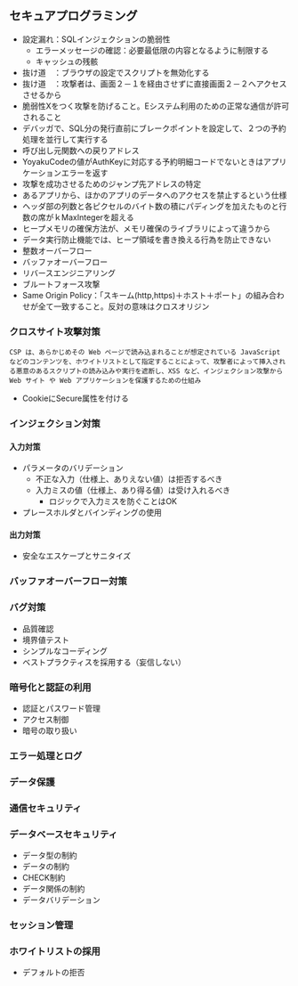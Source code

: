 ## セキュアプログラミング
* 設定漏れ：SQLインジェクションの脆弱性
    - エラーメッセージの確認：必要最低限の内容となるように制限する
    - キャッシュの残骸
* 抜け道　：ブラウザの設定でスクリプトを無効化する
* 抜け道　：攻撃者は、画面２－１を経由させずに直接画面２－２へアクセスさせるから 
* 脆弱性Xをつく攻撃を防げること。Eシステム利用のための正常な通信が許可されること
* デバッガで、SQL分の発行直前にブレークポイントを設定して、２つの予約処理を並行して実行する 
* 呼び出し元関数への戻りアドレス 
* YoyakuCodeの値がAuthKeyに対応する予約明細コードでないときはアプリケーションエラーを返す 
* 攻撃を成功させるためのジャンプ先アドレスの特定 
* あるアプリから、ほかのアプリのデータへのアクセスを禁止するという仕様 
* ヘッダ部の列数と各ピクセルのバイト数の積にパディングを加えたものと行数の席がｋMaxIntegerを超える 
* ヒープメモリの確保方法が、メモリ確保のライブラリによって違うから 
* データ実行防止機能では、ヒープ領域を書き換える行為を防止できない 
* 整数オーバーフロー 
* バッファオーバーフロー
* リバースエンジニアリング
* ブルートフォース攻撃
* Same Origin Policy：「スキーム(http,https)＋ホスト＋ポート」の組み合わせが全て一致すること。反対の意味はクロスオリジン
### クロスサイト攻撃対策
	CSP は、あらかじめその Web ページで読み込まれることが想定されている JavaScript などのコンテンツを、ホワイトリストとして指定することによって、攻撃者によって挿入される悪意のあるスクリプトの読み込みや実行を遮断し、XSS など、インジェクション攻撃から Web サイト や Web アプリケーションを保護するための仕組み
* CookieにSecure属性を付ける
### インジェクション対策
#### 入力対策
* パラメータのバリデーション
	- 不正な入力（仕様上、ありえない値）は拒否するべき
	- 入力ミスの値（仕様上、あり得る値）は受け入れるべき
		+ ロジックで入力ミスを防ぐことはOK
* プレースホルダとバインディングの使用
#### 出力対策
* 安全なエスケープとサニタイズ

### バッファオーバーフロー対策
### バグ対策
* 品質確認
* 境界値テスト
* シンプルなコーディング
* ベストプラクティスを採用する（妄信しない）
### 暗号化と認証の利用
* 認証とパスワード管理
* アクセス制御
* 暗号の取り扱い
### エラー処理とログ
### データ保護
### 通信セキュリティ
### データベースセキュリティ
* データ型の制約
* データの制約
* CHECK制約
* データ関係の制約
* データバリデーション
### セッション管理
### ホワイトリストの採用
* デフォルトの拒否
